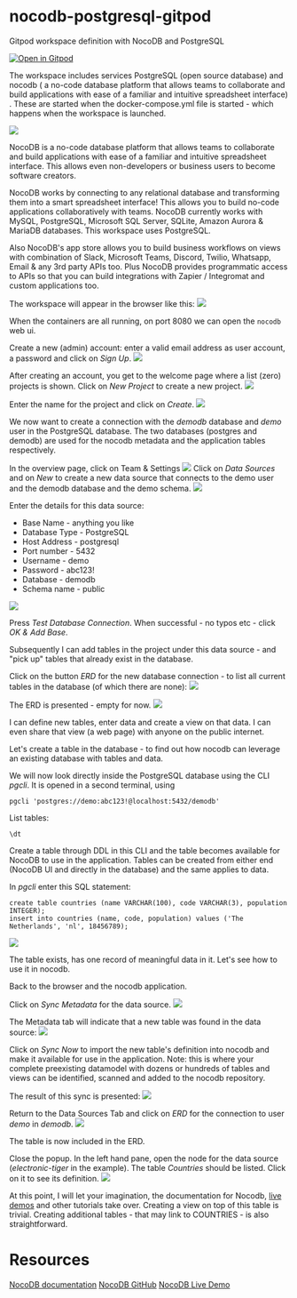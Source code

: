 # nocodb-postgresql-gitpod
Gitpod workspace definition with NocoDB and PostgreSQL

[![Open in Gitpod](https://gitpod.io/button/open-in-gitpod.svg)](https://gitpod.io/#https://github.com/lucasjellema/nocodb-postgresql-gitpod)

The workspace includes services PostgreSQL (open source database) and nocodb ( a no-code database platform that allows teams to collaborate and build applications with ease of a familiar and intuitive spreadsheet interface) . These are started when the docker-compose.yml file is started - which happens when the workspace is launched.

![](images/workspace-overview.png)

NocoDB is a no-code database platform that allows teams to collaborate and build applications with ease of a familiar and intuitive spreadsheet interface. This allows even non-developers or business users to become software creators.

NocoDB works by connecting to any relational database and transforming them into a smart spreadsheet interface! This allows you to build no-code applications collaboratively with teams. NocoDB currently works with MySQL, PostgreSQL, Microsoft SQL Server, SQLite, Amazon Aurora & MariaDB databases. This workspace uses PostgreSQL.

Also NocoDB's app store allows you to build business workflows on views with combination of Slack, Microsoft Teams, Discord, Twilio, Whatsapp, Email & any 3rd party APIs too. Plus NocoDB provides programmatic access to APIs so that you can build integrations with Zapier / Integromat and custom applications too.

The workspace will appear in the browser like this:
![](images/running-workspace.png)

When the containers are all running, on port 8080 we can open the `nocodb` web ui. 

Create a new (admin) account: enter a valid email address as user account, a password and click on *Sign Up*.
![](images/create-account.png)

After creating an account, you get to the welcome page where a list (zero) projects is shown. Click on *New Project* to create a new project.
![](images/new-project.png)

Enter the name for the project and click on *Create*.
![](images/create-project.png)

We now want to create a connection with the *demodb* database and *demo* user in the PostgreSQL database. The two databases (postgres and demodb) are used for the nocodb metadata and the application tables respectively.

In the overview page, click on Team & Settings
![](images/click-teams.png)
Click on *Data Sources* and on *New* to create a new data source that connects to the demo user and the demodb database and the demo schema. 
![](images/new-datasource.png)

Enter the details for this data source:
* Base Name - anything you like
* Database Type - PostgreSQL
* Host Address - postgresql
* Port number - 5432
* Username - demo
* Password - abc123! 
* Database - demodb
* Schema name - public 

![](images/new-datasource-details.png)

Press *Test Database Connection*. When successful - no typos etc - click *OK & Add Base*.

Subsequently I can add tables in the project under this data source - and "pick up" tables that already exist in the database.

Click on the button *ERD* for the new database connection - to list all current tables in the database (of which there are none):
![](images/open-erd.png)

The ERD is presented - empty for now.
![](images/show-erd.png)

I can define new tables, enter data and create a view on that data. I can even share that view (a web page) with anyone on the public internet.

Let's create a table in the database - to find out how nocodb can leverage an existing database with tables and data.

We will now look directly inside the PostgreSQL database using the CLI *pgcli*. It is opened in a second terminal, using
```
pgcli 'postgres://demo:abc123!@localhost:5432/demodb'
```
List tables:

```
\dt
```

Create a table through DDL in this CLI and the table becomes available for NocoDB to use in the application. Tables can be created from either end (NocoDB UI and directly in the database) and the same applies to data.

In *pgcli* enter this SQL statement:
```
create table countries (name VARCHAR(100), code VARCHAR(3), population INTEGER);
insert into countries (name, code, population) values ('The Netherlands', 'nl', 18456789);
```
![](images/create-table.png)

The table exists, has one record of meaningful data in it. Let's see how to use it in nocodb.

Back to the browser and the nocodb application.

Click on *Sync Metadata* for the data source.
![](images/sync-metadata.png) 

The Metadata tab will indicate that a new table was found in the data source:
![](images/meta-sync-result.png)

Click on *Sync Now* to import the new table's definition into nocodb and make it available for use in the application. Note: this is where your complete preexisting datamodel with dozens or hundreds of tables and views can be identified, scanned and added to the nocodb repository.

The result of this sync is presented:
![](images/after-sync.png)

Return to the Data Sources Tab and click on *ERD* for the connection to user *demo* in *demodb*.
![](images/new-erd.png)

The table is now included in the ERD.

Close the popup. In the left hand pane, open the node for the data source (*electronic-tiger* in the example). The table *Countries* should be listed. Click on it to see its definition. 
![](images/table-countries-in-nocodb.png) 

At this point, I will let your imagination, the documentation for Nocodb, [live demos](https://docs-prev.nocodb.com/getting-started/demos/) and other tutorials take over. Creating a view on top of this table is trivial. Creating additional tables - that may link to COUNTRIES - is also straightforward. 

# Resources

[NocoDB documentation](https://docs.nocodb.com/)
[NocoDB GitHub](https://github.com/nocodb/nocodb)
[NocoDB Live Demo](https://docs-prev.nocodb.com/getting-started/demos/)